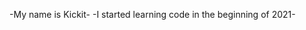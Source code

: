 -My name is Kickit-
-I started learning code in the beginning of 2021-

<!---
kickitLB/kickitLB is a ✨ special ✨ repository because its `README.md` (this file) appears on your GitHub profile.
You can click the Preview link to take a look at your changes.
--->
